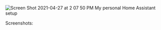 ![Screen Shot 2021-04-27 at 2 07 50 PM](https://user-images.githubusercontent.com/20932132/116291130-3dc6bb80-a762-11eb-8e87-d3a8aa5635ce.png)
My personal Home Assistant setup

Screenshots:

